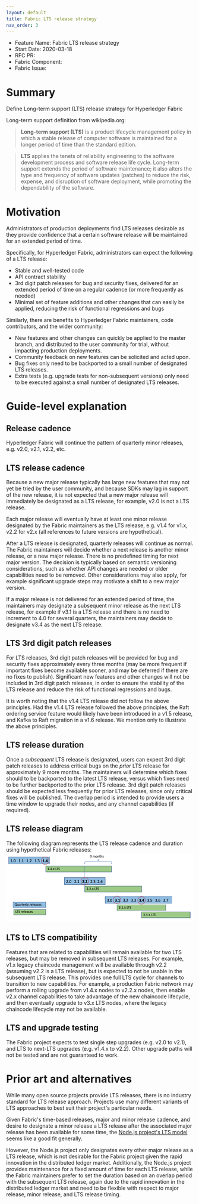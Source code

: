 ```yaml
---
layout: default
title: Fabric LTS release strategy
nav_order: 3
---
```


- Feature Name: Fabric LTS release strategy
- Start Date: 2020-03-18
- RFC PR:
- Fabric Component:
- Fabric Issue:

# Summary
[summary]: #summary

Define Long-term support (LTS) release strategy for Hyperledger Fabric

Long-term support definition from wikipedia.org:

> **Long-term support (LTS)** is a product lifecycle management policy in which a stable release of computer software is maintained for a longer period of time than the standard edition.

> **LTS** applies the tenets of reliability engineering to the software development process and software release life cycle. Long-term support extends the period of software maintenance; it also alters the type and frequency of software updates (patches) to reduce the risk, expense, and disruption of software deployment, while promoting the dependability of the software.

# Motivation
[motivation]: #motivation

Administrators of production deployments find LTS releases desirable as they provide confidence that a certain software release will be maintained for an extended period of time.

Specifically, for Hyperledger Fabric, administrators can expect the following of a LTS release:

- Stable and well-tested code
- API contract stability
- 3rd digit patch releases for bug and security fixes, delivered for an extended period of time on a regular cadence (or more frequently as needed)
- Minimal set of feature additions and other changes that can easily be applied, reducing the risk of functional regressions and bugs

Similarly, there are benefits to Hyperledger Fabric maintainers, code contributors, and the wider community:

- New features and other changes can quickly be applied to the master branch, and distributed to the user community for trial, without impacting production deployments.
- Community feedback on new features can be solicited and acted upon.
- Bug fixes only need to be backported to a small number of designated LTS releases.
- Extra tests (e.g. upgrade tests for non-subsequent versions) only need to be executed against a small number of designated LTS releases.

# Guide-level explanation
[guide-level-explanation]: #guide-level-explanation

## Release cadence

Hyperledger Fabric will continue the pattern of quarterly minor releases, e.g. v2.0, v2.1, v2.2, etc.

## LTS release cadence

Because a new major release typically has large new features that may not yet be tried by the user community, and because SDKs may lag in support of the new release, it is not expected that a new major release will immediately be designated as a LTS release, for example, v2.0 is not a LTS release.

Each major release will eventually have at least one minor release designated by the Fabric maintainers as the LTS release, e.g. v1.4 for v1.x, v2.2 for v2.x (all references to future versions are hypothetical).

After a LTS release is designated, quarterly releases will continue as normal. The Fabric maintainers will decide whether a next release is another minor release, or a new major release. There is no predefined timing for next major version. The decision is typically based on semantic versioning considerations, such as whether API changes are needed or older capabilities need to be removed. Other considerations may also apply, for example significant upgrade steps may motivate a shift to a new major version.

If a major release is not delivered for an extended period of time, the maintainers may designate a subsequent minor release as the next LTS release, for example if v3.1 is a LTS release and there is no need to increment to 4.0 for several quarters, the maintainers may decide to designate v3.4 as the next LTS release.

## LTS 3rd digit patch releases

For LTS releases, 3rd digit patch releases will be provided for bug and security fixes approximately every three months (may be more frequent if important fixes become available sooner, and may be deferred if there are no fixes to publish). Significant new features and other changes will not be included in 3rd digit patch releases, in order to ensure the stability of the LTS release and reduce the risk of functional regressions and bugs.

It is worth noting that the v1.4 LTS release did not follow the above principles. Had the v1.4 LTS release followed the above principles, the Raft ordering service feature would likely have been introduced in a v1.5 release, and Kafka to Raft migration in a v1.6 release. We mention only to illustrate the above principles.

## LTS release duration

Once a *subsequent* LTS release is designated, users can expect 3rd digit patch releases to address critical bugs on the *prior* LTS release for approximately 9 more months. The maintainers will determine which fixes should to be backported to the latest LTS release, versus which fixes need to be further backported to the prior LTS release. 3rd digit patch releases should be expected less frequently for prior LTS releases, since only critical fixes will be published. The overlap period is intended to provide users a time window to upgrade their nodes, and any channel capabilities (if required).

## LTS release diagram
The following diagram represents the LTS release cadence and duration using hypothetical Fabric releases:
![LTS release diagram](../images/lts_release_diagram.png)

## LTS to LTS compatibility

Features that are related to capabilities will remain available for two LTS releases, but may be removed in subsequent LTS releases.  For example, v1.x legacy chaincode management will be available through v2.2 (assuming v2.2 is a LTS release), but is expected to not be usable in the subsequent LTS release. This provides one full LTS cycle for channels to transition to new capabilities. For example, a production Fabric network may perform a rolling upgrade from v1.4.x nodes to v2.2.x nodes, then enable v2.x channel capabilities to take advantage of the new chaincode lifecycle, and then eventually upgrade to v3.x LTS nodes, where the legacy chaincode lifecycle may not be available.

## LTS and upgrade testing

The Fabric project expects to test single step upgrades (e.g. v2.0 to v2.1), and LTS to next-LTS upgrades (e.g. v1.4.x to v2.2). Other upgrade paths will not be tested and are not guaranteed to work.


# Prior art and alternatives
[prior-art]: #prior-art

While many open source projects provide LTS releases, there is no industry standard for LTS release approach. Projects use many different variants of LTS approaches to best suit their project's particular needs.

Given Fabric's time-based releases, major and minor release cadence, and desire to designate a minor release a LTS release after the associated major release has been available for some time, the [Node.js project's LTS model](https://nodejs.org/en/about/releases/) seems like a good fit generally.

However, the Node.js project only designates every other major release as a LTS release, which is not desirable for the Fabric project given the rapid innovation in the distributed ledger market. Additionally, the Node.js project provides maintenance for a fixed amount of time for each LTS release, while the Fabric maintainers prefer to set the duration based on an overlap period with the subsequent LTS release, again due to the rapid innovation in the distributed ledger market and need to be flexible with respect to major release, minor release, and LTS release timing.
